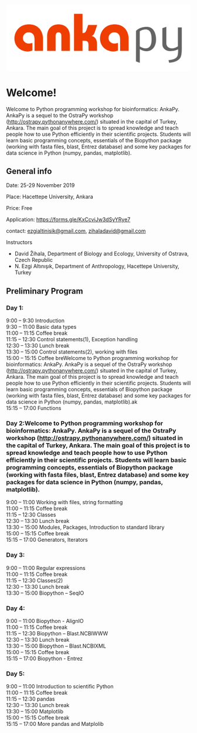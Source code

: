 <img src="logo.png" alt="drawing" width="800"/>


# Welcome!
Welcome to Python programming workshop for bioinformatics: AnkaPy. AnkaPy is a sequel to the OstraPy workshop (http://ostrapy.pythonanywhere.com/) situated in the capital of Turkey, Ankara. The main goal of this project is to spread knowledge and teach people how to use Python efficiently in their scientific projects. Students will learn basic programming concepts, essentials of the Biopython package (working with fasta files, blast, Entrez database) and some key packages for data science in Python (numpy, pandas, matplotlib).

## General info

Date: 25-29 November 2019

Place: Hacettepe University, Ankara

Price: Free

Application: https://forms.gle/KxCcviJw3dSyYRye7

contact: ezgialtinisik@gmail.com, zihaladavid@gmail.com

Instructors

- David Žihala, Department of Biology and Ecology, University of Ostrava, Czech Republic
- N. Ezgi Altınışık, Department of Anthropology, Hacettepe University, Turkey

## Preliminary Program

### Day 1:
9:00 – 9:30	Introduction\
9:30 – 11:00	Basic data types\
11:00 – 11:15  Coffee break\
11:15 – 12:30 Control statements(1), Exception handling\
12:30 – 13:30 Lunch break\
13:30 – 15:00 Control statements(2), working with files\
15:00 – 15:15 Coffee breWelcome to Python programming workshop for bioinformatics: AnkaPy. AnkaPy is a sequel of the OstraPy workshop (http://ostrapy.pythonanywhere.com/) situated in the capital of Turkey, Ankara. The main goal of this project is to spread knowledge and teach people how to use Python efficiently in their scientific projects. Students will learn basic programming concepts, essentials of Biopython package (working with fasta files, blast, Entrez database) and some key packages for data science in Python (numpy, pandas, matplotlib).ak\
15:15 – 17:00 Functions

### Day 2:Welcome to Python programming workshop for bioinformatics: AnkaPy. AnkaPy is a sequel of the OstraPy workshop (http://ostrapy.pythonanywhere.com/) situated in the capital of Turkey, Ankara. The main goal of this project is to spread knowledge and teach people how to use Python efficiently in their scientific projects. Students will learn basic programming concepts, essentials of Biopython package (working with fasta files, blast, Entrez database) and some key packages for data science in Python (numpy, pandas, matplotlib).
9:00 – 11:00 Working with files, string formatting\
11:00 – 11:15  Coffee break\
11:15 – 12:30 Classes\
12:30 – 13:30 Lunch break\
13:30 – 15:00 Modules, Packages, Introduction to standard library\
15:00 – 15:15 Coffee break\
15:15 – 17:00 Generators, Iterators

### Day 3:
9:00 – 11:00 Regular expressions\
11:00 – 11:15  Coffee break\
11:15 – 12:30 Classes(2)\
12:30 – 13:30 Lunch break\
13:30 – 15:00 Biopython – SeqIO

### Day 4:
9:00 – 11:00 Biopython - AlignIO\
11:00 – 11:15  Coffee break\
11:15 – 12:30 Biopython – Blast.NCBIWWW\
12:30 – 13:30 Lunch break\
13:30 – 15:00 Biopython – Blast.NCBIXML\
15:00 – 15:15 Coffee break\
15:15 – 17:00 Biopython - Entrez

### Day 5:
9:00 – 11:00 Introduction to scientific Python\
11:00 – 11:15  Coffee break\
11:15 – 12:30 pandas\
12:30 – 13:30 Lunch break\
13:30 – 15:00 Matplotlib\
15:00 – 15:15 Coffee break\
15:15 – 17:00 More pandas and Matplolib
